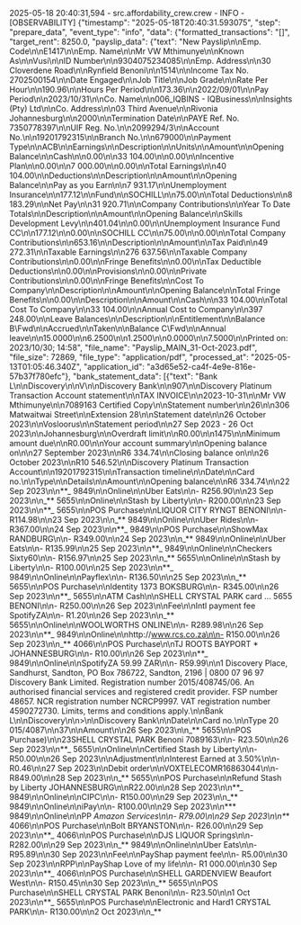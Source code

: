 2025-05-18 20:40:31,594 - src.affordability_crew.crew - INFO - [OBSERVABILITY] {"timestamp": "2025-05-18T20:40:31.593075", "step": "prepare_data", "event_type": "info", "data": {"formatted_transactions": "[]", "target_rent": 8250.0, "payslip_data": {"text": "New Payslip\n\nEmp. Code\n\nE1417\n\nEmp. Name\n\nMr VW Mthimunye\n\nKnown As\n\nVusi\n\nID Number\n\n9304075234085\n\nEmp. Address\n\n30 Cloverdene Road\n\nRynfield Benoni\n\n1514\n\nIncome Tax No. 2702500154\n\nDate Engaged\n\nJob Title\n\nJob Grade\n\nRate Per Hour\n\n190.96\n\nHours Per Period\n\n173.36\n\n2022/09/01\n\nPay Period\n\n2023/10/31\n\nCo. Name\n\n006_IQBINS - IQBusiness\n\nInsights (Pty) Ltd\n\nCo. Address\n\n03 Third Avenue\n\nRivonia Johannesburg\n\n2000\n\nTermination Date\n\nPAYE Ref. No. 7350778397\n\nUIF Reg. No.\n\n2099294/3\n\nAccount No.\n\n19201792315\n\nBranch No.\n\n679000\n\nPayment Type\n\nACB\n\nEarnings\n\nDescription\n\nUnits\n\nAmount\n\nOpening Balance\n\nCash\n\n0.00\n\n33 104.00\n\n0.00\n\nIncentive Plan\n\n0.00\n\n7 000.00\n\n0.00\n\nTotal Earnings\n\n40 104.00\n\nDeductions\n\nDescription\n\nAmount\n\nOpening Balance\n\nPay as you Earn\n\n7 931.17\n\nUnemployment Insurance\n\n177.12\n\nFund\n\nSOCHILL\n\n75.00\n\nTotal Deductions\n\n8 183.29\n\nNet Pay\n\n31 920.71\n\nCompany Contributions\n\nYear To Date Totals\n\nDescription\n\nAmount\n\nOpening Balance\n\nSkills Development Levy\n\n401.04\n\n0.00\n\nUnemployment Insurance Fund CC\n\n177.12\n\n0.00\n\nSOCHILL CC\n\n75.00\n\n0.00\n\nTotal Company Contributions\n\n653.16\n\nDescription\n\nAmount\n\nTax Paid\n\n49 272.31\n\nTaxable Earnings\n\n276 637.56\n\nTaxable Company Contributions\n\n0.00\n\nFringe Benefits\n\n0.00\n\nTax Deductible Deductions\n\n0.00\n\nProvisions\n\n0.00\n\nPrivate Contributions\n\n0.00\n\nFringe Benefits\n\nCost To Company\n\nDescription\n\nAmount\n\nOpening Balance\n\nTotal Fringe Benefits\n\n0.00\n\nDescription\n\nAmount\n\nCash\n\n33 104.00\n\nTotal Cost To Company\n\n33 104.00\n\nAnnual Cost to Company\n\n397 248.00\n\nLeave Balances\n\nDescription\n\nEntitlement\n\nBalance B\\Fwd\n\nAccrued\n\nTaken\n\nBalance C\\Fwd\n\nAnnual leave\n\n15.0000\n\n6.2500\n\n1.2500\n\n0.0000\n\n7.5000\n\nPrinted on: 2023/10/30; 14:58", "file_name": "Payslip_MAIN_31-Oct-2023.pdf", "file_size": 72869, "file_type": "application/pdf", "processed_at": "2025-05-13T01:05:46.340Z", "application_id": "a3d65e52-ca4f-4e9e-816e-57b37f780efc"}, "bank_statement_data": [{"text": "Bank L\n\nDiscovery\n\nV\n\nDiscovery Bank\n\n907\n\nDiscovery Platinum Transaction Account statement\n\nTAX INVOICE\n\n2023-10-31\n\nMr VW Mthimunye\n\n7089163 Certified Copy\n\nStatement number\n\n26\n\n306 Matwaitwai Street\n\nExtension 28\n\nStatement date\n\n26 October 2023\n\nVosloorus\n\nStatement period\n\n27 Sep 2023 - 26 Oct 2023\n\nJohannesburg\n\nOverdraft limit\n\nR0.00\n\n1475\n\nMinimum amount due\n\nR0.00\n\nYour account summary\n\nOpening balance on\n\n27 September 2023\n\nR6 334.74\n\nClosing balance on\n\n26 October 2023\n\nR10 546.52\n\nDiscovery Platinum Transaction Account\n\n19201792315\n\nTransaction timeline\n\nDate\n\nCard no.\n\nType\n\nDetails\n\nAmount\n\nOpening balance\n\nR6 334.74\n\n22 Sep 2023\n\n**_ 9849\n\nOnline\n\nUber Eats\n\n- R256.90\n\n23 Sep 2023\n\n_** 5655\n\nOnline\n\nStash by Liberty\n\n- R200.00\n\n23 Sep 2023\n\n**_ 5655\n\nPOS Purchase\n\nLIQUOR CITY RYNGT BENONI\n\n- R114.98\n\n23 Sep 2023\n\n_** 9849\n\nOnline\n\nUber Rides\n\n- R367.00\n\n24 Sep 2023\n\n**_ 9849\n\nPOS Purchase\n\nShowMax RANDBURG\n\n- R349.00\n\n24 Sep 2023\n\n_** 9849\n\nOnline\n\nUber Eats\n\n- R135.99\n\n25 Sep 2023\n\n**_ 9849\n\nOnline\n\nCheckers Sixty60\n\n- R156.97\n\n25 Sep 2023\n\n_** 5655\n\nOnline\n\nStash by Liberty\n\n- R100.00\n\n25 Sep 2023\n\n**_ 9849\n\nOnline\n\nPayflex\n\n- R136.50\n\n25 Sep 2023\n\n_** 5655\n\nPOS Purchase\n\nIdentity 1373 BOKSBURG\n\n- R345.00\n\n26 Sep 2023\n\n**_ 5655\n\nATM Cash\n\nSHELL CRYSTAL PARK card ... 5655 BENONI\n\n- R250.00\n\n26 Sep 2023\n\nFee\n\nIntl payment fee SpotifyZA\n\n- R1.20\n\n26 Sep 2023\n\n_** 5655\n\nOnline\n\nWOOLWORTHS ONLINE\n\n- R289.98\n\n26 Sep 2023\n\n**_ 9849\n\nOnline\n\nhttp://www.rcs.co.za\n\n- R150.00\n\n26 Sep 2023\n\n_** 4066\n\nPOS Purchase\n\nTJ ROOTS BAYPORT \* JOHANNESBURG\n\n- R10.00\n\n26 Sep 2023\n\n**_ 9849\n\nOnline\n\nSpotifyZA 59.99 ZAR\n\n- R59.99\n\n1 Discovery Place, Sandhurst, Sandton, PO Box 786722, Sandton, 2196 | 0800 07 96 97 Discovery Bank Limited. Registration number 2015/408745/06. An authorised financial services and registered credit provider. FSP number 48657. NCR registration number NCRCP9997. VAT registration number 4590272730. Limits, terms and conditions apply.\n\nBank L\n\nDiscovery\n\n>\n\nDiscovery Bank\n\nDate\n\nCard no.\n\nType 20 015/4087\n\n37\n\nAmount\n\n26 Sep 2023\n\n_** 5655\n\nPOS Purchase)\n\n23SHELL CRYSTAL PARK Benoni 7089163\n\n- R23.50\n\n26 Sep 2023\n\n**_ 5655\n\nOnline\n\nCertified Stash by Liberty\n\n- R50.00\n\n26 Sep 2023\n\nAdjustment\n\nInterest Earned at 3.50%\n\n- R0.46\n\n27 Sep 2023\n\nDebit order\n\nVOXTELECOMR16863044\n\n- R849.00\n\n28 Sep 2023\n\n_** 5655\n\nPOS Purchase\n\nRefund Stash by Liberty JOHANNESBURG\n\nR22.00\n\n28 Sep 2023\n\n**_ 9849\n\nOnline\n\nCIPC\n\n- R150.00\n\n29 Sep 2023\n\n_** 9849\n\nOnline\n\niPay\n\n- R100.00\n\n29 Sep 2023\n\n*** 9849\n\nOnline\n\nPP *Amazon Services\n\n- R79.00\n\n29 Sep 2023\n\n\*** 4066\n\nPOS Purchase\n\nBolt BRYANSTON\n\n- R26.00\n\n29 Sep 2023\n\n**_ 4066\n\nPOS Purchase\n\nDJS LIQUOR Springs\n\n- R282.00\n\n29 Sep 2023\n\n_** 9849\n\nOnline\n\nUber Eats\n\n- R95.89\n\n30 Sep 2023\n\nFee\n\nPayShap payment fee\n\n- R5.00\n\n30 Sep 2023\n\nRPP\n\nPayShap Love of my life\n\n- R1 000.00\n\n30 Sep 2023\n\n**_ 4066\n\nPOS Purchase\n\nSHELL GARDENVIEW Beaufort West\n\n- R150.45\n\n30 Sep 2023\n\n_** 5655\n\nPOS Purchase\n\nSHELL CRYSTAL PARK Benoni\n\n- R23.50\n\n1 Oct 2023\n\n**_ 5655\n\nPOS Purchase\n\nElectronic and Hard1 CRYSTAL PARK\n\n- R130.00\n\n2 Oct 2023\n\n_**
